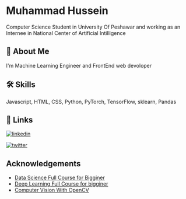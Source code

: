 
# Muhammad Hussein

Computer Science Student in University Of Peshawar
and working as an Internee in National Center of Artificial Intilligence
## 🚀 About Me
I'm Machine Learning Engineer and FrontEnd web devoloper


## 🛠 Skills
Javascript, HTML, CSS, Python, PyTorch, TensorFlow, sklearn, Pandas


## 🔗 Links

[![linkedin](https://img.shields.io/badge/linkedin-0A66C2?style=for-the-badge&logo=linkedin&logoColor=white)](https://www.linkedin.com/in/muhammad-hussein-18774b229/)

[![twitter](https://img.shields.io/badge/twitter-1DA1F2?style=for-the-badge&logo=twitter&logoColor=white)](https://twitter.com/husseinkhan237/)


## Acknowledgements

 - [Data Science Full Course for Bigginer](https://github.com/Hussein-khan/DataScience)
 - [Deep Learning Full Course for bigginer](https://github.com/Hussein-khan/DeepLearning)
 - [Computer Vision With OpenCV](https://github.com/Hussein-khan/Computer-Vision)

